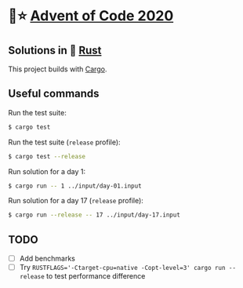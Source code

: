 # 🎄⭐️ [Advent of Code 2020](https://adventofcode.com/2020)
## Solutions in 🦀 [Rust](https://www.rust-lang.org/)

This project builds with [Cargo](https://docs.rust-lang.org/cargo).


## Useful commands

Run the test suite:

```sh
$ cargo test
```

Run the test suite (`release` profile):

```sh
$ cargo test --release
```

Run solution for a day 1:
```sh
$ cargo run -- 1 ../input/day-01.input
```

Run solution for a day 17 (`release` profile):
```sh
$ cargo run --release -- 17 ../input/day-17.input
```

## TODO
- [ ] Add benchmarks
- [ ] Try `RUSTFLAGS='-Ctarget-cpu=native -Copt-level=3' cargo run --release` to test performance difference